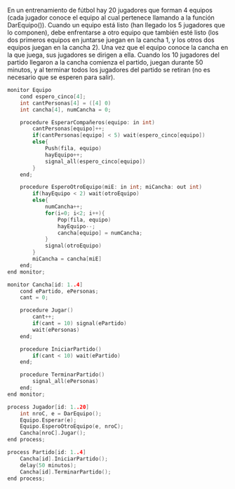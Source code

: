 En un entrenamiento de fútbol hay 20 jugadores que forman 4 equipos (cada jugador conoce el equipo al cual pertenece llamando a la función DarEquipo()). Cuando un equipo está listo (han llegado los 5 jugadores que lo componen), debe enfrentarse a otro equipo que también esté listo (los dos primeros equipos en juntarse juegan en la cancha 1, y los otros dos equipos juegan en la cancha 2). Una vez que el equipo conoce la cancha en la que juega, sus jugadores se dirigen a ella. Cuando los 10 jugadores del partido llegaron a la cancha comienza el partido, juegan durante 50 minutos, y al terminar todos los jugadores del partido se retiran (no es necesario que se esperen para salir).

````C
monitor Equipo
    cond espero_cinco[4];
    int cantPersonas[4] = ([4] 0)
    int cancha[4], numCancha = 0;

    procedure EsperarCompañeros(equipo: in int)
        cantPersonas[equipo]++;
        if(cantPersonas[equipo] < 5) wait(espero_cinco[equipo])
        else{
            Push(fila, equipo)
            hayEquipo++;
            signal_all(espero_cinco[equipo])
        }
    end;

    procedure EsperoOtroEquipo(miE: in int; miCancha: out int)
        if(hayEquipo < 2) wait(otroEquipo)
        else{
            numCancha++;
            for(i=0; i<2; i++){
                Pop(fila, equipo)
                hayEquipo--;
                cancha[equipo] = numCancha;
            }
            signal(otroEquipo)
        }
        miCancha = cancha[miE]
    end;
end monitor;

monitor Cancha[id: 1..4]
    cond ePartido, ePersonas;
    cant = 0;

    procedure Jugar()
        cant++;
        if(cant = 10) signal(ePartido)
        wait(ePersonas)
    end;

    procedure IniciarPartido()
        if(cant < 10) wait(ePartido)
    end;

    procedure TerminarPartido()
        signal_all(ePersonas)
    end;
end monitor;

process Jugador[id: 1..20]
    int nroC, e = DarEquipo();
    Equipo.Esperar(e);
    Equipo.EsperoOtroEquipo(e, nroC);
    Cancha[nroC].Jugar();
end process;

process Partido[id: 1..4]
    Cancha[id].IniciarPartido();
    delay(50 minutos);
    Cancha[id].TerminarPartido();
end process;
````